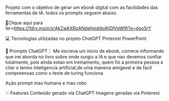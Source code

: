 Projeto com o objetivo de gerar um ebook digital com as facilidades das ferramentas de IA. todos os prompts seguem abaixo.

📕Clique aqui para ler=https://1drv.ms/p/s!AkZwAXRgANdehjxddpiKjDlVgW9I?e=dgo5rY

💻 Tecnologias utilizadas no projeto
ChatGPT
Pinterest
PowerPoint

🧠 Prompts
ChatGPT：
Me escreva um inicio de ebook, comece informando que irei aborda no livro sobre onde surgiu a IA e que nao devemos confiar totalmente, pois ainda estao em treinamento, quem foi
a primeira pessoa a citar o termo inteligencia artificial,de uma maneira amigavel e de facil compreensao
como o teste de turing funciona

Ação	prompt
mao humana e mao robo


✨ Features
Conteúdo gerado via ChatGPT
Imagens geradas via Pinterest
